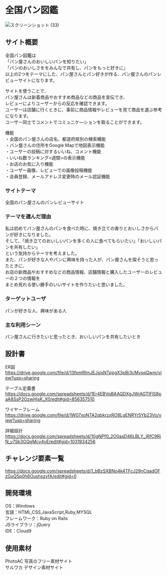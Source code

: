 # 全国パン図鑑

![スクリーンショット (33)](https://user-images.githubusercontent.com/88479722/143782862-94c88ac6-4823-4c10-ba09-70efa5dcf617.png)

## サイト概要
全国パン図鑑は  
「パン屋さんのおいしいパンを知りたい」  
「パンのおいしさををみんなで共有し、パンをもっと好きに」  
以上の2つをテーマにした、パン屋さんとパン好きが作る、パン屋さんのパンレビューサイトになります。

サイトを使うことで、  
パン屋さんは新着商品やおすすめ商品などの商品を宣伝でき、  
レビューによりユーザーからの反応を確認できます。  
ユーザーは店舗に行くときに、事前に商品情報やレビューを見て商品を選ぶ参考になります。  
ユーザー同士でコメントでコミュニケ―ションを取ることができます。  

機能  
・全国のパン屋さんの店名、都道府県別の検索機能  
・パン屋さんの住所をGoogle Mapで地図表示機能  
・ユーザーの投稿に対するいいね、コメント機能  
・いいね数ランキング<週間>の表示機能  
・お店のお気に入り機能  
・ユーザー画像、レビューでの画像投稿機能  
・会員登録、メールアドレス変更時のメール認証機能  

### サイトテーマ
全国のパン屋さんのパンレビューサイト

### テーマを選んだ理由
私は初めてパン屋さんのパンを食べた時に、焼き立ての香りとおいしさからパンが好きになりました。  
そして、「焼き立てのおいしいパンを多くの人に食べてもらいたい」「おいしいパンを共有したい」  
という気持からテーマを考えました。  
また、パンが好きな人やパンに興味を持った人が、パン屋さんを探そうと思ったときに、  
お店の新商品やおすすめなどの商品情報、店舗情報と購入したユーザーのレビューの２つの情報を  
まとめ見れる使い勝手のいいサイトを作りたいと思いました。  

### ターゲットユーザ
パンが好きな人、興味がある人

### 主な利用シーン
パン屋さんに行きたいと思ったとき、おいしいパンを共有したいとき

## 設計書
ER図  
https://drive.google.com/file/d/13fpmRlmJEJsjsNTppgX3pBi3cMysqQwm/view?usp=sharing

テーブル定義書  
https://docs.google.com/spreadsheets/d/1Er4EBVqBAAQDXgJWrAGTIFlS8paA8SsP2OzwHjsK_X0/edit#gid=856357510

ワイヤーフレーム  
https://drive.google.com/file/d/1W07xoNTA2qbkrzxRO8LgENRYr5Yb23Vo/view?usp=sharing

詳細設計  
https://docs.google.com/spreadsheets/d/10gNPf0_2O0asD46LBLY_jRfC9RjN_v7Sk3GQgMcv4vE/edit#gid=1031934256

## チャレンジ要素一覧
https://docs.google.com/spreadsheets/d/1_bBzSXBNo4k4TFcJ29nCqadOFzGxQ5p0h6OushszvfA/edit#gid=0

## 開発環境
 OS：Windows  
言語：HTML,CSS,JavaScript,Ruby,MYSQL  
フレームワーク：Ruby on Rails  
JSライブラリ：jQuery  
IDE：Cloud9  

## 使用素材
PhotoAC 写真のフリー素材サイト  
サルワカ デザイン素材サイト  
